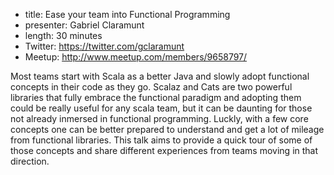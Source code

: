 * title: Ease your team into Functional Programming
* presenter: Gabriel Claramunt 
* length: 30 minutes
* Twitter: https://twitter.com/gclaramunt    
* Meetup: http://www.meetup.com/members/9658797/

Most teams start with Scala as a better Java and slowly adopt functional concepts in their code as they go. Scalaz and Cats are two powerful libraries that fully embrace the functional paradigm and adopting them could be really useful for any scala team, but it can be daunting for those not already inmersed in functional programming. Luckly, with a few core concepts one can be better prepared to understand and get a lot of mileage from functional libraries. 
This talk aims to provide a quick tour of some of those concepts and share different experiences from teams moving in that direction.
